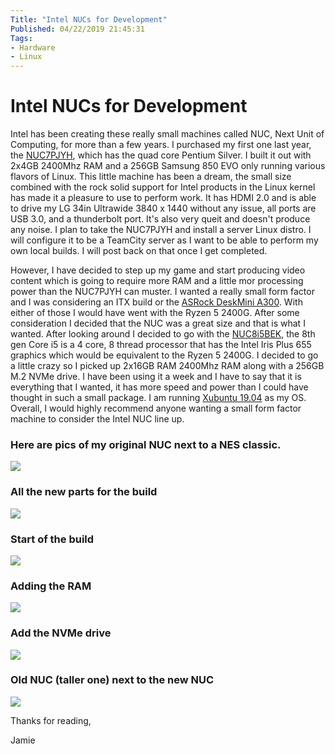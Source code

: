 ```yaml
---
Title: "Intel NUCs for Development"
Published: 04/22/2019 21:45:31
Tags: 
- Hardware
- Linux
---
```

# Intel NUCs for Development

Intel has been creating these really small machines called NUC, Next Unit of Computing, for more than a few years. I purchased my first one last year, the [NUC7PJYH](https://ark.intel.com/content/www/us/en/ark/products/126137/intel-nuc-kit-nuc7pjyh.html), which has the quad core Pentium Silver. I built it out with 2x4GB 2400Mhz RAM and a 256GB Samsung 850 EVO only running various flavors of Linux. This little machine has been a dream, the small size combined with the rock solid support for Intel products in the Linux kernel has made it a pleasure to use to perform work. It has HDMI 2.0 and is able to drive my LG 34in Ultrawide 3840 x 1440 without any issue, all ports are USB 3.0, and a thunderbolt port. It's also very queit and doesn't produce any noise. I plan to take the NUC7PJYH and install a server Linux distro. I will configure it to be a TeamCity server as I want to be able to perform my own local builds. I will post back on that once I get completed.

However, I have decided to step up my game and start producing video content which is going to require more RAM and a little mor processing power than the NUC7PJYH can muster. I wanted a really small form factor and I was considering an ITX build or the [ASRock DeskMini A300](https://www.asrock.com/nettop/AMD/DeskMini%20A300%20Series/). With either of those I would have went with the Ryzen 5 2400G. After some consideration I decided that the NUC was a great size and that is what I wanted. After looking around I decided to go with the [NUC8i5BEK](https://ark.intel.com/content/www/us/en/ark/products/126147/intel-nuc-kit-nuc8i5bek.html), the 8th gen Core i5 is a 4 core, 8 thread processor that has the Intel Iris Plus 655 graphics which would be equivalent to the Ryzen 5 2400G. I decided to go a little crazy so I picked up 2x16GB RAM 2400Mhz RAM along with a 256GB M.2 NVMe drive. I have been using it a week and I have to say that it is everything that I wanted, it has more speed and power than I could have thought in such a small package. I am running [Xubuntu 19.04](https://xubuntu.org/) as my OS.  Overall, I would highly recommend anyone wanting a small form factor machine to consider the Intel NUC line up.

### Here are pics of my original NUC next to a NES classic.

![](/images/new-nuc/NUC7PJYM.jpg)

### All the new parts for the build

![](/images/new-nuc/new-parts.jpg)

### Start of the build

![](/images/new-nuc/start-of-build.jpg)

### Adding the RAM

![](/images/new-nuc/ram-added.jpg)

### Add the NVMe drive

![](/images/new-nuc/nvme-drive-added.jpg)

### Old NUC (taller one) next to the new NUC

![](/images/new-nuc/old-new.jpg)

Thanks for reading,

Jamie
